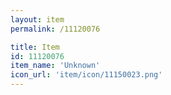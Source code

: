 ```yaml
---
layout: item
permalink: /11120076

title: Item
id: 11120076
item_name: 'Unknown'
icon_url: 'item/icon/11150023.png'
---
```

